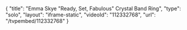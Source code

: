 {
    "title": "Emma Skye \"Ready, Set, Fabulous\" Crystal Band Ring",
    "type": "solo",
    "layout": "iframe-static",
    "videoId": "112332768",
    "url": "\/tvpembed\/112332768"
}